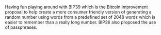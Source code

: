 Having fun playing around with BIP39 which is the Bitcoin improvement proposal to help create a more consumer friendly version of generating a random number using words from a predefined set of 2048 words which is easier to remember than a really long number.  BIP39 also proposed the use of passphrases.
